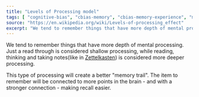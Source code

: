 ```yaml
---
title: "Levels of Processing model"
tags: [ "cognitive-bias", "cbias-memory", "cbias-memory-experience", "memory" ]
source: "https://en.wikipedia.org/wiki/Levels-of-processing_effect"
excerpt: "We tend to remember things that have more depth of mental processing."
---
```


We tend to remember things that have more depth of mental processing. Just a read through is considered shallow processing, while reading, thinking and taking notes(like in [Zettelkasten](https://binnyva.com/zettelkasten/)) is considered more deeper processing.

This type of processing will create a better "memory trail". The item to remember will be connected to more points in the brain - and with a stronger connection - making recall easier.
